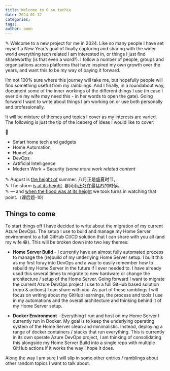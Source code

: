 ```yaml
---
title: Welcome to O so techie
date: 2024-01-12
categories:
tags:
author: owen
---
```



✎ Welcome to a new project for me in 2024. Like so many people I have set myself a New Year's goal of finally capturing and sharing with the wider world everything tech related I am interested in, or things I just find shareworthy (is that even a word?). I follow a number of people, groups and organisations across platforms that have inspired my own growth over the years, and want this to be my way of paying it forward.

I’m not 100% sure where this journey will take me, but hopefully people will find something useful from my ramblings. And I finally, in a roundabout way, document some of the inner workings of the different things I use (in case I ever die my wife may need this - in her words to open the gate). Going forward I want to write about things I am working on or use both personally and professionally.

It will be mixture of themes and topics I cover as my interests are varied. The following is just the tip of the iceberg of ideas I would like to cover:

👾

*	Smart home tech and gadgets
*	Home Automation
*	HomeLab
*	DevOps
* Artificial Intelligence
*	Modern Work + Security <i>(some more work related content</i>

✎ August is <u>the height of</u> summer. 八月正是盛夏时节。  
✎ The storm <u>is at its height</u>. 暴风雨正处在最猛烈的时候。  
✎ — and <u>when the flood was at its height</u> we took turns in watching that point.（课后题-10）  

## Things to come

To start things off I have decided to write about the migration of my current Azure DevOps. The setup I use to build and manage my Home Server environment to a full GitHub CI/CD solution that I can share with you all (and my wife 😁). This will be broken down into two key themes:

* <b>Home Server Build</b> - I currently have an almost fully automated process to manage the (re)build of my underlying Home Server setup. I built this as my first foray into DevOps and a way to easily remember how to rebuild my Home Server in the future if I ever needed to. I have already used this several times to migrate to new hardware or change the architecture / setup of the Home Server. Going forward I want to migrate the current Azure DevOps project I use to a full GitHub based solution (repo & actions) I can share with you. As part of these ramblings I will focus on writing about my GitHub learnings, the process and tools I use in my automations and the overall architecture and thinking behind it of my Home Server setup.

* <b>Docker Environment</b> - Everything I run and host on my Home Server I currently run in Docker. My goal is to keep the underlying operating system of the Home Server clean and minimalistic. Instead, deploying a range of docker containers / stacks that run everything. This is currently in its own sperate Azure DevOps project, I am thinking of consolidating this alongside my Home Server Build into a single repo with multiple GitHub actions if it works the way I hope it does.

Along the way I am sure I will slip in some other entries / ramblings about other random topics I want to talk about.
